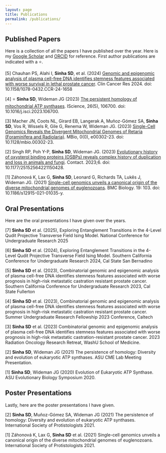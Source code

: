 ```yaml
---
layout: page
title: Publications
permalink: /publications/
---
```


## Published Papers

Here is a collection of all the papers I have published over the year. Here is
my [Google Scholar](https://scholar.google.com/citations?user=T2ApEXgAAAAJ&hl=en) 
and [ORCID](https://orcid.org/my-orcid?orcid=0000-0003-0155-0883) for reference.
First author publications are indicated with a ⭐.

[5] Chauhan PS, Alahi I, **Sinha SD**, et al. (2024) [Genomic and epigenomic analysis of plasma cell-free DNA identifies stemness features associated with worse survival in lethal prostate cancer](https://aacrjournals.org/clincancerres/article/31/1/151/750722/Genomic-and-Epigenomic-Analysis-of-Plasma-Cell). Clin Cancer Res 2024. doi: 10.1158/1078-0432.CCR-24-1658

[4] ⭐ **Sinha SD**, Wideman JG (2023) [The persistent homology of mitochondrial ATP synthases](https://www.sciencedirect.com/science/article/pii/S2589004223007770). IScience, 26(5), 106700. doi: 10.1016/j.isci.2023.106700.

[3] Macher JN, Coots NL, Girard EB, Langerak A, Muñoz-Gómez SA, **Sinha SD**, Vos R, Wissels R, Gile G, Renema W, Wideman JG. (2023) [Single-Cell Genomics Reveals the Divergent Mitochondrial Genomes of Retaria (Foraminifera and Radiolaria)](https://journals.asm.org/doi/10.1128/mbio.00302-23?url_ver=Z39.88-2003&rfr_id=ori:rid:crossref.org&rfr_dat=cr_pub%20%200pubmed). MBio, 0(0), e00302-23. doi: 10.1128/mbio.00302-23.

[2] Singh RP, Poh Y-P, **Sinha SD**, Wideman JG. (2023) [Evolutionary history of oxysterol binding proteins (OSBPs) reveals complex history of duplication and loss in animals and fungi](https://journals.sagepub.com/doi/10.1177/25152564221150428). Contact. 2023;6. doi: 10.1177/25152564221150428.

[1] Záhonová K, Lax G, **Sinha SD**, Leonard G, Richards TA, Lukěs J, Wideman JG. (2021) [Single-cell genomics unveils a canonical origin of the diverse mitochondrial genomes of euglenozoans](https://bmcbiol.biomedcentral.com/articles/10.1186/s12915-021-01035-y). BMC Biology. 19: 103. doi: 10.1186/s12915-021-01035-y.

## Oral Presentations

Here are the oral presentations I have given over the years.

[7] **Sinha SD** et al. (2025), Exploring Entanglement Transitions in the 4-Level Qudit Projective Transverse Field
Ising Model. National Conference for Undergraduate Research 2025

[6] **Sinha SD** et al. (2024), Exploring Entanglement Transitions in the 4-Level Qudit Projective Transverse Field
Ising Model. Southern California Conference for Undergraduate Research 2024, Cal State San Bernadino

[5] **Sinha SD** et al. (2023), Combinatorial genomic and epigenomic analysis of plasma cell-free DNA
identifies stemness features associated with worse prognosis in high-risk metastatic castration resistant prostate
cancer. Southern California Conference for Undergraduate Research 2023, Cal State Fullerton

[4] **Sinha SD** et al. (2023), Combinatorial genomic and epigenomic analysis of plasma cell-free DNA
identifies stemness features associated with worse prognosis in high-risk metastatic castration resistant prostate
cancer. Summer Undergraduate Research Fellowship 2023 Conference, Caltech

[3] **Sinha SD** et al. (2023) Combinatorial genomic and epigenomic analysis of plasma cell-free DNA
identifies stemness features associated with worse prognosis in high-risk metastatic castration-resistant prostate
cancer. 2023 Radiation Oncology Research Retreat, WashU School of Medicine.

[2] **Sinha SD**, Wideman JG (2021) The persistence of homology: Diversity and evolution of eukaryotic ATP
synthases. ASU CME Lab Meeting Presentation.

[1] **Sinha SD**, Wideman JG (2020) Evolution of Eukaryotic ATP Synthase. ASU Evolutionary Biology
Symposium 2020.

## Poster Presentations

Lastly, here are the poster presentations I have given.

[2] **Sinha SD**, Muñoz-Gómez SA, Wideman JG (2021) The persistence of homology: Diversity and evolution of
eukaryotic ATP synthases. International Society of Protistologists 2021.

[1] Záhonová K, Lax G, **Sinha SD** et al. (2021) Single-cell genomics unveils a canonical origin of the diverse
mitochondrial genomes of euglenozoans. International Society of Protistologists 2021.